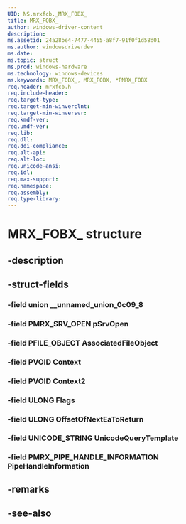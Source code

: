 ```yaml
---
UID: NS.mrxfcb._MRX_FOBX_
title: MRX_FOBX_
author: windows-driver-content
description: 
ms.assetid: 24a28be4-7477-4455-a8f7-91f0f1d58d01
ms.author: windowsdriverdev
ms.date: 
ms.topic: struct
ms.prod: windows-hardware
ms.technology: windows-devices
ms.keywords: MRX_FOBX_, MRX_FOBX, *PMRX_FOBX
req.header: mrxfcb.h
req.include-header:
req.target-type:
req.target-min-winverclnt:
req.target-min-winversvr:
req.kmdf-ver:
req.umdf-ver:
req.lib:
req.dll:
req.ddi-compliance:
req.alt-api:
req.alt-loc:
req.unicode-ansi:
req.idl:
req.max-support:
req.namespace:
req.assembly:
req.type-library:
---
```


# MRX_FOBX_ structure

## -description



## -struct-fields

### -field union __unnamed_union_0c09_8			
 	
### -field PMRX_SRV_OPEN pSrvOpen			
 	
### -field PFILE_OBJECT AssociatedFileObject			
 	
### -field PVOID Context			
 	
### -field PVOID Context2			
 	
### -field ULONG Flags			
 	
### -field ULONG OffsetOfNextEaToReturn			
 	
### -field UNICODE_STRING UnicodeQueryTemplate			
 	
### -field PMRX_PIPE_HANDLE_INFORMATION PipeHandleInformation			
 	
## -remarks

## -see-also
